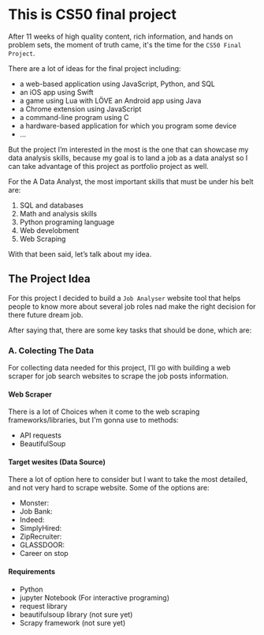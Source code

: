 # **This is CS50** final project

After 11 weeks of high quality content, rich information, and hands on problem sets, the moment of truth came, it's the time for the `CS50 Final Project`.

There are a lot of ideas for the final project including:

- a web-based application using JavaScript, Python, and SQL
- an iOS app using Swift
- a game using Lua with LÖVE
an Android app using Java
- a Chrome extension using JavaScript
- a command-line program using C
- a hardware-based application for which you program some device
- …

But the project I’m interested in the most is the one that can showcase my data analysis skills, because my goal is to land a job as a data analyst so I can take advantage of this project as portfolio project as well.

For the A Data Analyst, the most important skills that must be under his belt are:

1. SQL and databases
2. Math and analysis skills
3. Python programing language
4. Web develobment
5. Web Scraping

With that been said, let’s talk about my idea.

## **The Project Idea**

For this project I decided to build a `Job Analyser` website tool that helps people to know more about several job roles nad make the right decision for there future dream job.

After saying that, there are some key tasks that should be done, which are:

### A. **Colecting The Data**

For collecting data needed for this project, I’ll go with building a web scraper for job search websites to scrape the job posts information.

#### Web Scraper

There is a lot of Choices when it come to the web scraping frameworks/libraries, but I'm gonna use to methods:

- API requests
- BeautifulSoup

#### Target wesites (Data Source)

There a lot of option here to consider but I want to take the most detailed, and not very hard to scrape website. Some of the options are:

- Monster:
- Job Bank:
- Indeed:
- SimplyHired:
- ZipRecruiter:
- GLASSDOOR:
- Career on stop

#### Requirements

- Python
- jupyter Notebook (For interactive programing)
- request library
- beautifulsoup library (not sure yet)
- Scrapy framework (not sure yet)
